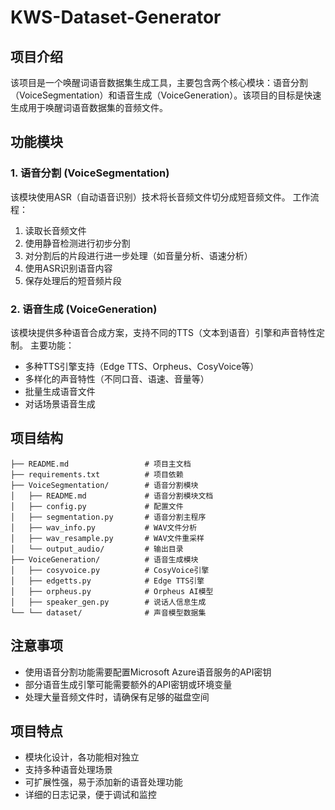 # KWS-Dataset-Generator
## 项目介绍
该项目是一个唤醒词语音数据集生成工具，主要包含两个核心模块：语音分割（VoiceSegmentation）和语音生成（VoiceGeneration）。该项目的目标是快速生成用于唤醒词语音数据集的音频文件。

## 功能模块
### 1. 语音分割 (VoiceSegmentation)
该模块使用ASR（自动语音识别）技术将长音频文件切分成短音频文件。
工作流程：
1. 读取长音频文件
2. 使用静音检测进行初步分割
3. 对分割后的片段进行进一步处理（如音量分析、语速分析）
4. 使用ASR识别语音内容
5. 保存处理后的短音频片段
### 2. 语音生成 (VoiceGeneration)
该模块提供多种语音合成方案，支持不同的TTS（文本到语音）引擎和声音特性定制。
 主要功能：
- 多种TTS引擎支持（Edge TTS、Orpheus、CosyVoice等）
- 多样化的声音特性（不同口音、语速、音量等）
- 批量生成语音文件
- 对话场景语音生成

## 项目结构
```
├── README.md                 # 项目主文档
├── requirements.txt          # 项目依赖
├── VoiceSegmentation/        # 语音分割模块
│   ├── README.md             # 语音分割模块文档
│   ├── config.py             # 配置文件
│   ├── segmentation.py       # 语音分割主程序
│   ├── wav_info.py           # WAV文件分析
│   ├── wav_resample.py       # WAV文件重采样
│   └── output_audio/         # 输出目录
├── VoiceGeneration/          # 语音生成模块
│   ├── cosyvoice.py          # CosyVoice引擎
│   ├── edgetts.py            # Edge TTS引擎
│   ├── orpheus.py            # Orpheus AI模型
│   ├── speaker_gen.py        # 说话人信息生成
└── └── dataset/              # 声音模型数据集
```

## 注意事项
- 使用语音分割功能需要配置Microsoft Azure语音服务的API密钥
- 部分语音生成引擎可能需要额外的API密钥或环境变量
- 处理大量音频文件时，请确保有足够的磁盘空间

## 项目特点
- 模块化设计，各功能相对独立
- 支持多种语音处理场景
- 可扩展性强，易于添加新的语音处理功能
- 详细的日志记录，便于调试和监控

